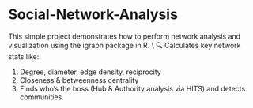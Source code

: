 # Social-Network-Analysis
This simple project demonstrates how to perform network analysis and visualization using the igraph package in R. \\
🔍 Calculates key network stats like:
1) Degree, diameter, edge density, reciprocity
2) Closeness & betweenness centrality
3) Finds who’s the boss (Hub & Authority analysis via HITS) and detects communities.
